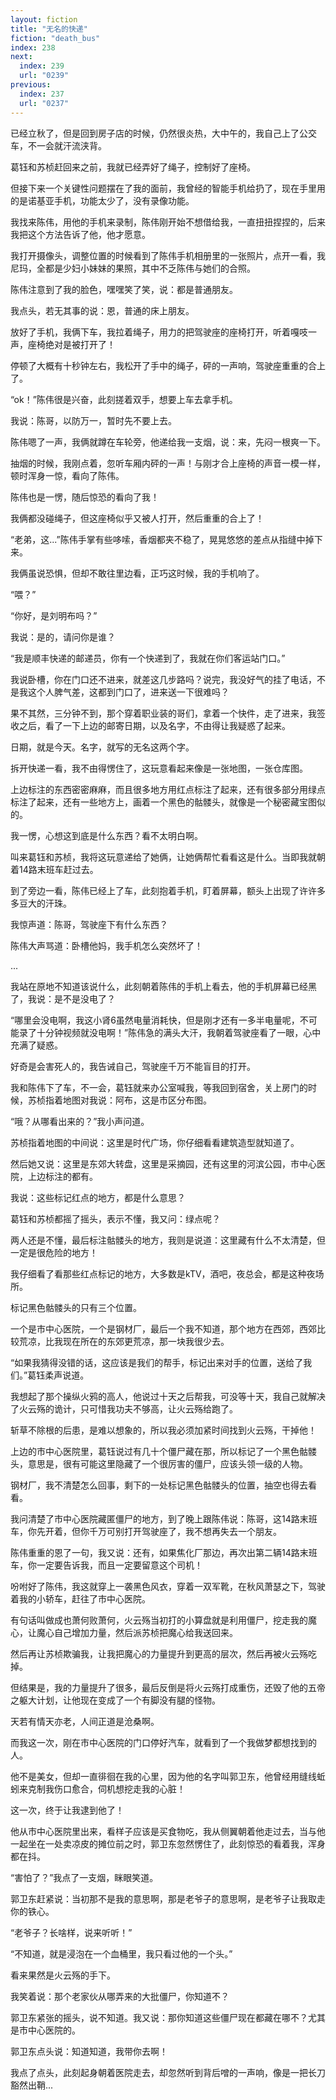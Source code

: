 ```yaml
---
layout: fiction
title: "无名的快递"
fiction: "death_bus"
index: 238
next:
  index: 239
  url: "0239"
previous:
  index: 237
  url: "0237"
---
```

已经立秋了，但是回到房子店的时候，仍然很炎热，大中午的，我自己上了公交车，不一会就汗流浃背。

葛钰和苏桢赶回来之前，我就已经弄好了绳子，控制好了座椅。

但接下来一个关键性问题摆在了我的面前，我曾经的智能手机给扔了，现在手里用的是诺基亚手机，功能太少了，没有录像功能。

我找来陈伟，用他的手机来录制，陈伟刚开始不想借给我，一直扭扭捏捏的，后来我把这个方法告诉了他，他才愿意。

我打开摄像头，调整位置的时候看到了陈伟手机相册里的一张照片，点开一看，我尼玛，全都是少妇小妹妹的果照，其中不乏陈伟与她们的合照。

陈伟注意到了我的脸色，嘿嘿笑了笑，说：都是普通朋友。

我点头，若无其事的说：恩，普通的床上朋友。

放好了手机，我俩下车，我拉着绳子，用力的把驾驶座的座椅打开，听着嘎吱一声，座椅绝对是被打开了！

停顿了大概有十秒钟左右，我松开了手中的绳子，砰的一声响，驾驶座重重的合上了。

“ok！”陈伟很是兴奋，此刻搓着双手，想要上车去拿手机。

我说：陈哥，以防万一，暂时先不要上去。

陈伟嗯了一声，我俩就蹲在车轮旁，他递给我一支烟，说：来，先闷一根爽一下。

抽烟的时候，我刚点着，忽听车厢内砰的一声！与刚才合上座椅的声音一模一样，顿时浑身一惊，看向了陈伟。

陈伟也是一愣，随后惊恐的看向了我！

我俩都没碰绳子，但这座椅似乎又被人打开，然后重重的合上了！

“老弟，这...”陈伟手掌有些哆嗦，香烟都夹不稳了，晃晃悠悠的差点从指缝中掉下来。

我俩虽说恐惧，但却不敢往里边看，正巧这时候，我的手机响了。

“喂？”

“你好，是刘明布吗？”

我说：是的，请问你是谁？

“我是顺丰快递的邮递员，你有一个快递到了，我就在你们客运站门口。”

我说卧槽，你在门口还不进来，就差这几步路吗？说完，我没好气的挂了电话，不是我这个人脾气差，这都到门口了，进来送一下很难吗？

果不其然，三分钟不到，那个穿着职业装的哥们，拿着一个快件，走了进来，我签收之后，看了一下上边的邮寄日期，以及名字，不由得让我疑惑了起来。

日期，就是今天。名字，就写的无名这两个字。

拆开快递一看，我不由得愣住了，这玩意看起来像是一张地图，一张仓库图。

上边标注的东西密密麻麻，而且很多地方用红点标注了起来，还有很多部分用绿点标注了起来，还有一些地方上，画着一个黑色的骷髅头，就像是一个秘密藏宝图似的。

我一愣，心想这到底是什么东西？看不太明白啊。

叫来葛钰和苏桢，我将这玩意递给了她俩，让她俩帮忙看看这是什么。当即我就朝着14路末班车赶过去。

到了旁边一看，陈伟已经上了车，此刻抱着手机，盯着屏幕，额头上出现了许许多多豆大的汗珠。

我惊声道：陈哥，驾驶座下有什么东西？

陈伟大声骂道：卧槽他妈，我手机怎么突然坏了！

...

我站在原地不知道该说什么，此刻朝着陈伟的手机上看去，他的手机屏幕已经黑了，我说：是不是没电了？

“哪里会没电啊，我这小肾6虽然电量消耗快，但是刚才还有一多半电量呢，不可能录了十分钟视频就没电啊！”陈伟急的满头大汗，我朝着驾驶座看了一眼，心中充满了疑惑。

好奇是会害死人的，我告诫自己，驾驶座千万不能盲目的打开。

我和陈伟下了车，不一会，葛钰就来办公室喊我，等我回到宿舍，关上房门的时候，苏桢指着地图对我说：阿布，这是市区分布图。

“哦？从哪看出来的？”我小声问道。

苏桢指着地图的中间说：这里是时代广场，你仔细看看建筑造型就知道了。

然后她又说：这里是东郊大转盘，这里是采摘园，还有这里的河滨公园，市中心医院，上边标注的都有。

我说：这些标记红点的地方，都是什么意思？

葛钰和苏桢都摇了摇头，表示不懂，我又问：绿点呢？

两人还是不懂，最后标注骷髅头的地方，我则是说道：这里藏有什么不太清楚，但一定是很危险的地方！

我仔细看了看那些红点标记的地方，大多数是kTV，酒吧，夜总会，都是这种夜场所。

标记黑色骷髅头的只有三个位置。

一个是市中心医院，一个是钢材厂，最后一个我不知道，那个地方在西郊，西郊比较荒凉，比我现在所在的东郊更荒凉，那一块我很少去。

“如果我猜得没错的话，这应该是我们的帮手，标记出来对手的位置，送给了我们。”葛钰柔声说道。

我想起了那个操纵火鸦的高人，他说过十天之后帮我，可没等十天，我自己就解决了火云殇的诡计，只可惜我功夫不够高，让火云殇给跑了。

斩草不除根的后患，是难以想象的，所以我必须加紧时间找到火云殇，干掉他！

上边的市中心医院里，葛钰说过有几十个僵尸藏在那，所以标记了一个黑色骷髅头，意思是，很有可能这里隐藏了一个很厉害的僵尸，应该头领一级的人物。

钢材厂，我不清楚怎么回事，剩下的一处标记黑色骷髅头的位置，抽空也得去看看。

我问清楚了市中心医院藏匿僵尸的地方，到了晚上跟陈伟说：陈哥，这14路末班车，你先开着，但你千万可别打开驾驶座了，我不想再失去一个朋友。

陈伟重重的恩了一句，我又说：还有，如果焦化厂那边，再次出第二辆14路末班车，你一定要告诉我，而且一定要留意这个司机！

吩咐好了陈伟，我这就穿上一袭黑色风衣，穿着一双军靴，在秋风萧瑟之下，驾驶着我的小轿车，赶往了市中心医院。

有句话叫做成也萧何败萧何，火云殇当初打的小算盘就是利用僵尸，挖走我的魔心，让魔心自己增加力量，然后派苏桢把魔心给我送回来。

然后再让苏桢欺骗我，让我把魔心的力量提升到更高的层次，然后再被火云殇吃掉。

但结果是，我的力量提升了很多，最后反倒是将火云殇打成重伤，还毁了他的五帝之躯大计划，让他现在变成了一个有脚没有腿的怪物。

天若有情天亦老，人间正道是沧桑啊。

而我这一次，刚在市中心医院的门口停好汽车，就看到了一个我做梦都想找到的人。

他不是美女，但却一直徘徊在我的心里，因为他的名字叫郭卫东，他曾经用缝线蚯蚓来克制我伤口愈合，伺机想挖走我的心脏！

这一次，终于让我逮到他了！

他从市中心医院里出来，看样子应该是买食物吃，我从侧翼朝着他走过去，当与他一起坐在一处卖凉皮的摊位前之时，郭卫东忽然愣住了，此刻惊恐的看着我，浑身都在抖。

“害怕了？”我点了一支烟，眯眼笑道。

郭卫东赶紧说：当初那不是我的意思啊，那是老爷子的意思啊，是老爷子让我取走你的铁心。

“老爷子？长啥样，说来听听！”

“不知道，就是浸泡在一个血桶里，我只看过他的一个头。”

看来果然是火云殇的手下。

我笑着说：那个老家伙从哪弄来的大批僵尸，你知道不？

郭卫东紧张的摇头，说不知道。我又说：那你知道这些僵尸现在都藏在哪不？尤其是市中心医院的。

郭卫东点头说：知道知道，我带你去啊！

我点了点头，此刻起身朝着医院走去，却忽然听到背后噌的一声响，像是一把长刀豁然出鞘...